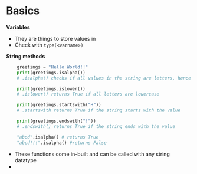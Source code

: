 # Basics

**Variables**
- They are things to store values in
- Check with ```type(<varname>)```

**String methods**

```python
    greetings = "Hello World!!"
    print(greetings.isalpha())
    # .isalpha() checks if all values in the string are letters, hence returns False

    print(greetings.islower())
    # .islower() returns True if all letters are lowercase

    print(greetings.startswith("H"))
    # .startswith returns True if the string starts with the value

    print(greetings.endswith("!"))
    # .endswith() returns True if the string ends with the value

    "abcd".isalpha() # returns True
    "abcd!!!".isalpha() #returns False
```

- These functions come in-built and can be called with any string datatype
- 
